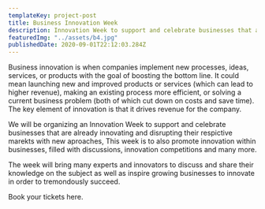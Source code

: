 ```yaml
---
templateKey: project-post
title: Business Innovation Week
description: Innovation Week to support and celebrate businesses that are already innovating and disrupting their respictive marekts with new aproaches
featuredImg: "../assets/b4.jpg"
publishedDate: 2020-09-01T22:12:03.284Z
---
```


Business innovation is when companies implement new processes, ideas, services, or products with the goal of boosting the bottom line. It could mean launching new and improved products or services (which can lead to higher revenue), making an existing process more efficient, or solving a current business problem (both of which cut down on costs and save time). The key element of innovation is that it drives revenue for the company.

We will be organizing an Innovation Week to support and celebrate businesses that are already innovating and disrupting their respictive marekts with new aproaches, This week is to also promote innovation within businesses, filled with discussions, innovation competitions and many more.

The week will bring many experts and innovators to discuss and share their knowledge on the subject as well as inspire growing businesses to innovate in order to tremondously succeed.

Book your tickets here.
